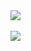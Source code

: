 <div align="left">
  <a href="https://github.com/anuraghazra/github-readme-stats" target="_blank">
    <picture>
      <source
        srcset="https://github-readme-stats.vercel.app/api?username=seaneoo&show_icons=true&theme=dark"
        media="(prefers-color-scheme: dark)"
      />
      <source
        srcset="https://github-readme-stats.vercel.app/api?username=seaneoo&show_icons=true"
        media="(prefers-color-scheme: light), (prefers-color-scheme: no-preference)"
      />
      <img src="https://github-readme-stats.vercel.app/api?username=seaneoo&show_icons=true" />
    </picture>
  </a>
  <br/>
  <br/>
  <a href="https://github.com/anuraghazra/github-readme-stats" target="_blank">
    <picture>
      <source
        srcset="https://github-readme-stats.vercel.app/api/top-langs/?username=seaneoo&layout=compact&show_icons=true&theme=dark"
        media="(prefers-color-scheme: dark)"
      />
      <source
        srcset="https://github-readme-stats.vercel.app/api/top-langs/?username=seaneoo&layout=compact&show_icons=true"
        media="(prefers-color-scheme: light), (prefers-color-scheme: no-preference)"
      />
      <img src="https://github-readme-stats.vercel.app/api/top-langs/?username=seaneoo&layout=compact&show_icons=true" />
    </picture>
  </a>
</div>
